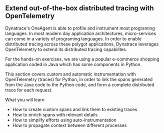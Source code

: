 ## Extend out-of-the-box distributed tracing with OpenTelemetry

Dynatrace's OneAgent is able to profile and instrument most programing languages. In most modern day application architectures, micro-services can come in a variety of programing languages. In order to enable distributed tracing across these polygot applications, Dynatrace leverages OpenTelemetry to extend its distributed tracing capabilites.

For the hands-on exercises, we are using a popular e-commerce shopping application coded in Java which has some components in Python.

This section covers custom and automatic instrumentation with OpenTelemetry (traces) for Python, in order to link the spans generated from the Java code to the Python code, and form a complete distributed trace for each request.

What you will learn
- How to create custom spans and link them to existing traces
- How to enrich spans with relevant details
- How to simplify efforts using auto-instrumentation
- How to propagate context between different processes